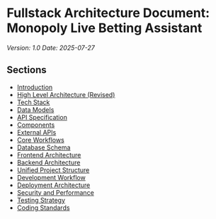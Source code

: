# Fullstack Architecture Document: Monopoly Live Betting Assistant
*Version: 1.0*
*Date: 2025-07-27*

## Sections

- [Introduction](./introduction.md)
- [High Level Architecture (Revised)](./high-level-architecture-revised.md)
- [Tech Stack](./tech-stack.md)
- [Data Models](./data-models.md)
- [API Specification](./api-specification.md)
- [Components](./components.md)
- [External APIs](./external-apis.md)
- [Core Workflows](./core-workflows.md)
- [Database Schema](./database-schema.md)
- [Frontend Architecture](./frontend-architecture.md)
- [Backend Architecture](./backend-architecture.md)
- [Unified Project Structure](./unified-project-structure.md)
- [Development Workflow](./development-workflow.md)
- [Deployment Architecture](./deployment-architecture.md)
- [Security and Performance](./security-and-performance.md)
- [Testing Strategy](./testing-strategy.md)
- [Coding Standards](./coding-standards.md) 